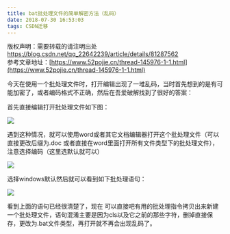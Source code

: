 ```yaml
---
title: bat批处理文件的简单解密方法（乱码）
date: 2018-07-30 16:53:03
tags: CSDN迁移
---
```

 版权声明：需要转载的请注明出处 https://blog.csdn.net/qq_22642239/article/details/81287562   
   参考文章地址：[https://www.52pojie.cn/thread-145976-1-1.html](https://www.52pojie.cn/thread-145976-1-1.html)

 今天在使用一个批处理文件时，打开编辑出现了一堆乱码，当时首先想到的是有可能加密了，或者编码格式不正确，然后在吾爱破解找到了很好的答案：

 首先直接编辑打开批处理文件如下图：

 ![](https://img-blog.csdn.net/20180730164008495?watermark/2/text/aHR0cHM6Ly9ibG9nLmNzZG4ubmV0L3FxXzIyNjQyMjM5/font/5a6L5L2T/fontsize/400/fill/I0JBQkFCMA==/dissolve/70)

 遇到这种情况，就可以使用word或者其它文档编辑器打开这个批处理文件（可以直接更改后缀为.doc 或者直接在word里面打开所有文件类型下的批处理文件），注意选择编码（这里选默认就可以）

 ![](https://img-blog.csdn.net/20180730164857456?watermark/2/text/aHR0cHM6Ly9ibG9nLmNzZG4ubmV0L3FxXzIyNjQyMjM5/font/5a6L5L2T/fontsize/400/fill/I0JBQkFCMA==/dissolve/70)

 选择windows默认然后就可以看到如下批处理语句：

 ![](https://img-blog.csdn.net/20180730164414925?watermark/2/text/aHR0cHM6Ly9ibG9nLmNzZG4ubmV0L3FxXzIyNjQyMjM5/font/5a6L5L2T/fontsize/400/fill/I0JBQkFCMA==/dissolve/70)

 看到上面的语句已经很清楚了，现在 可以直接吧有用的批处理指令拷贝出来新建一个批处理文件，语句混淆主要是因为cls以及它之前的那些字符，删掉直接保存，更改为.bat文件类型，再打开就不再会出现乱码了。

   
 